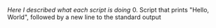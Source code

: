 *Here I described what each script is doing*
0. Script that prints "Hello, World", followed by a new line to the standard output

